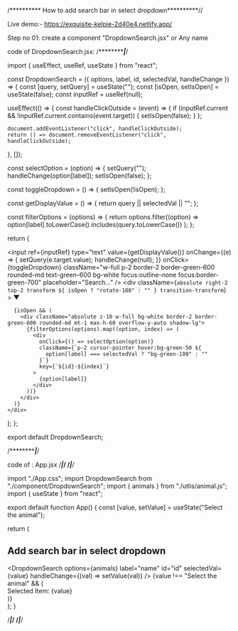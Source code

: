 /********** How to add search bar in select dropdown**********//

Live demo:- https://exquisite-kelpie-2d40e4.netlify.app/

Step no 01: create a component "DropdownSearch.jsx" or Any name

code of DropdownSearch.jsx:
/***************|*******/

import { useEffect, useRef, useState } from "react";

const DropdownSearch = ({ options, label, id, selectedVal, handleChange }) => {
  const [query, setQuery] = useState("");
  const [isOpen, setIsOpen] = useState(false);
  const inputRef = useRef(null);

  useEffect(() => {
    const handleClickOutside = (event) => {
      if (inputRef.current && !inputRef.current.contains(event.target)) {
        setIsOpen(false);
      }
    };

    document.addEventListener("click", handleClickOutside);
    return () => document.removeEventListener("click", handleClickOutside);
  }, []);

  const selectOption = (option) => {
    setQuery("");
    handleChange(option[label]);
    setIsOpen(false);
  };

  const toggleDropdown = () => {
    setIsOpen(!isOpen);
  };

  const getDisplayValue = () => {
    return query || selectedVal || "";
  };

  const filterOptions = (options) => {
    return options.filter((option) =>
      option[label].toLowerCase().includes(query.toLowerCase())
    );
  };

  return (
    <div className="relative w-full max-w-xs mx-auto sm:max-w-sm md:max-w-md">
      <div className="relative">
        <input
          ref={inputRef}
          type="text"
          value={getDisplayValue()}
          onChange={(e) => {
            setQuery(e.target.value);
            handleChange(null);
          }}
          onClick={toggleDropdown}
          className="w-full p-2 border-2 border-green-600 rounded-md text-green-600 bg-white focus:outline-none focus:border-green-700"
          placeholder="Search..."
        />
        <div
          className={`absolute right-2 top-2 transform ${
            isOpen ? "rotate-180" : ""
          } transition-transform`}
        >
          ▼
        </div>
      </div>

      {isOpen && (
        <div className="absolute z-10 w-full bg-white border-2 border-green-600 rounded-md mt-1 max-h-60 overflow-y-auto shadow-lg">
          {filterOptions(options).map((option, index) => (
            <div
              onClick={() => selectOption(option)}
              className={`p-2 cursor-pointer hover:bg-green-50 ${
                option[label] === selectedVal ? "bg-green-100" : ""
              }`}
              key={`${id}-${index}`}
            >
              {option[label]}
            </div>
          ))}
        </div>
      )}
    </div>
  );
};

export default DropdownSearch;

/***************|*******/

code of : App.jsx
/***************|*******/
/***************|*******/

import "./App.css";
import DropdownSearch from "./component/DropdownSearch";
import { animals } from "./utlis/animal.js";
import { useState } from "react";

export default function App() {
  const [value, setValue] = useState("Select the animal");

  return (
    <div className="App p-4 sm:p-6 md:p-8 bg-green-200 min-h-screen">
      <div className="w-full my-8">
        <h2 className="text-4xl font-semibold">
          Add search bar in select dropdown
        </h2>
      </div>
      <DropdownSearch
        options={animals}
        label="name"
        id="id"
        selectedVal={value}
        handleChange={(val) => setValue(val)}
      />
      {value !== "Select the animal" && (
        <div className="mt-[250px] p-2 border border-green-600 rounded-md text-green-600 bg-green-50">
          Selected Item: {value}
        </div>
      )}
    </div>
  );
}

/***************|*******/
/***************|*******/
